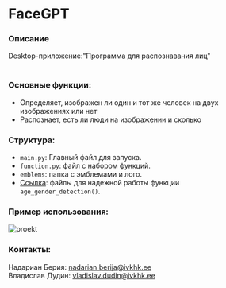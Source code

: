 # FaceGPT
### Описание
Desktop-приложение:"Программа для распознавания лиц"<br><br>
### Основные функции:
- Определяет, изображен ли один и тот же человек на двух изображениях или нет
- Распознает, есть ли люди на изображении и сколько 
### Структура:
- `main.py`: Главный файл для запуска.
- `function.py`: файл с набором функций.
- `emblems`: папка с эмблемами и лого.
- <a href="https://drive.google.com/drive/folders/16qqswNHvUCGQI4iCekXdd6T_-ePKZrzz">Ссылка<a>: файлы для надежной работы функции `age_gender_detection()`.
### Пример использования:
![proekt](https://github.com/user-attachments/assets/c45ff3cc-58ca-43e8-947f-30276c40c241)
### Контакты:
Надариан Берия: nadarian.berija@ivkhk.ee<br>
Владислав Дудин: vladislav.dudin@ivkhk.ee
